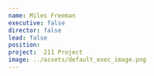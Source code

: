 ```yaml
---
name: Miles Freeman
executive: false
director: false
lead: false
position:  
project:  211 Project
image: ../assets/default_exec_image.png
---
```

